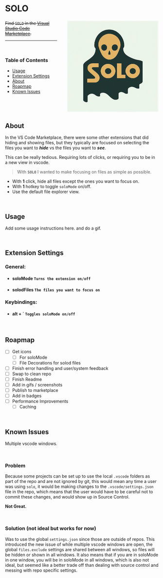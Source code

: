 # SOLO

### <img style="float: right; max-height: 300px; margin-left: 2em; margin-bottom: 2em;" src="https://github.com/damienbullis/solo/blob/main/assets/solo-banner.png?raw=true" alt="SOLO Banner">

~~Find `SOLO` in the [Visual Studio Code Marketplace](#).~~

---

&nbsp;

### Table of Contents

- [Usage](#usage)
- [Extension Settings](#extension-settings)
- [About](#about)
- [Roapmap](#roapmap)
- [Known Issues](#known-issues)

&nbsp;

&nbsp;

## About

In the VS Code Marketplace, there were some other extensions that did hiding and showing files, but they typically are focused on selecting the files you want to **_hide_** vs the files you want to **_see_**.

This can be really tedious. Requiring lots of clicks, or requiring you to be in a new view in vscode.

> With **`SOLO`** I wanted to make focusing on files as simple as possible.

- With **1** click, hide all files except the ones you want to focus on.
- With **1** hotkey to toggle `soloMode` on/off.
- Use the default file explorer view.

&nbsp;

## Usage

Add some usage instructions here. and do a gif.

&nbsp;

## Extension Settings

### General:

- #### **soloMode** `Turns the extension on/off`
- #### **solodFiles** `The files you want to focus on`

### Keybindings:

- #### **alt + \`** `Toggles soloMode on/off`

&nbsp;

## Roapmap

- [ ] Get icons
  - [ ] For soloMode
  - [ ] File Decorations for solod files
- [ ] Finish error handling and user/system feedback
- [ ] Swap to clean repo
- [ ] Finish Readme
- [ ] Add in gifs / screenshots
- [ ] Publish to marketplace
- [ ] Add in badges
- [ ] Performance Improvements
  - [ ] Caching

&nbsp;

## Known Issues

Multiple vscode windows.

&nbsp;

### Problem

Because some projects can be set up to use the local `.vscode` folders as part of the repo and are not ignored by git, this would mean any time a user was using `solo`, it would be making changes to the `.vscode/settings.json` file in the repo, which means that the user would have to be careful not to commit these changes, and would show up in Source Control.

**Not Great.**

&nbsp;

### Solution (not ideal but works for now)

Was to use the global `settings.json` since those are outside of repos. This introduced the new issue of while multiple vscode windows are open, the global `files.exclude` settings are shared between all windows, so files will be hidden or shown in all windows. It also means that if you are in soloMode in one window, you will be in soloMode in all windows, which is also not ideal, but seemed like a better trade off than dealing with source control and messing with repo specific settings.
